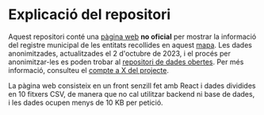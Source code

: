 # Explicació del repositori

Aquest repositori conté una [pàgina web](https://projentbdn.github.io/registre_entitats) **no oficial** per mostrar la informació del registre municipal de les entitats recollides en aquest [mapa](https://umap.openstreetmap.fr/ca/map/entitats-actives-de-badalona_1027376#14/41.4484/2.2448). Les dades anonimitzades, actualitzades el 2 d'octubre de 2023, i el procés per anonimitzar-les es poden trobar al [repositori de dades obertes](https://github.com/ProjEntBdn/dades_obertes_ajuntament). Per més informació, consulteu el [compte a X del projecte](https://x.com/ProjEntBdn).

La pàgina web consisteix en un front senzill fet amb React i dades dividides en 10 fitxers CSV, de manera que no cal utilitzar backend ni base de dades, i les dades ocupen menys de 10 KB per petició.